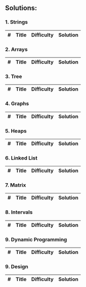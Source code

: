 ## Solutions:


### 1. Strings
| # | Title | Difficulty | Solution|
|---| ----- | ---------- | ------- |


### 2. Arrays
| # | Title | Difficulty | Solution|
|---| ----- | ---------- | ------- |


### 3. Tree
| # | Title | Difficulty | Solution|
|---| ----- | ---------- | ------- |


### 4. Graphs
| # | Title | Difficulty | Solution|
|---| ----- | ---------- | ------- |


### 5. Heaps
| # | Title | Difficulty | Solution|
|---| ----- | ---------- | ------- |


### 6. Linked List
| # | Title | Difficulty | Solution|
|---| ----- | ---------- | ------- |


### 7. Matrix
| # | Title | Difficulty | Solution|
|---| ----- | ---------- | ------- |

### 8. Intervals
| # | Title | Difficulty | Solution|
|---| ----- | ---------- | ------- |

### 9. Dynamic Programming
| # | Title | Difficulty | Solution|
|---| ----- | ---------- | ------- |

### 9. Design
| # | Title | Difficulty | Solution|
|---| ----- | ---------- | ------- |



